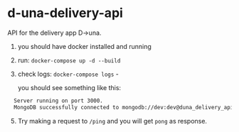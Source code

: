 # d-una-delivery-api
API for the delivery app D->una.

1. you should have docker installed and running
2. run: `docker-compose up -d --build`
4. check logs: `docker-compose logs` -

    you should see something like this:
  ```bash
    Server running on port 3000.
    MongoDB successfully connected to mongodb://dev:dev@duna_delivery_api_mongo:27017/dev
  ```
5. Try making a request to `/ping` and you will get `pong` as response.

